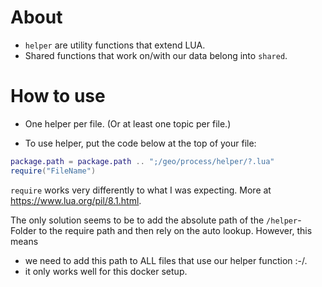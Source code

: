 # About

- `helper` are utility functions that extend LUA.
- Shared functions that work on/with our data belong into `shared`.

# How to use

- One helper per file. (Or at least one topic per file.)

- To use helper, put the code below at the top of your file:

```lua
package.path = package.path .. ";/geo/process/helper/?.lua"
require("FileName")
```

`require` works very differently to what I was expecting. More at https://www.lua.org/pil/8.1.html.

The only solution seems to be to add the absolute path of the `/helper`-Folder to the require path and then rely on the auto lookup. However, this means

- we need to add this path to ALL files that use our helper function :-/.
- it only works well for this docker setup.
